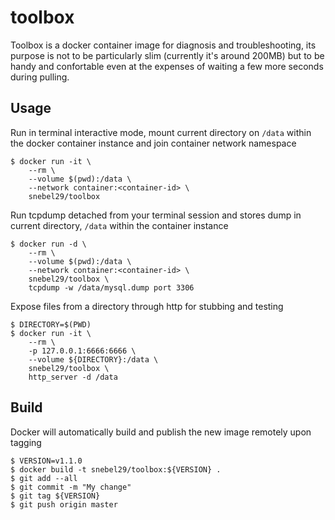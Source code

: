 # toolbox
Toolbox is a docker container image for diagnosis and troubleshooting, its purpose is not to be particularly slim (currently it's around 200MB) but to be handy and confortable even at the expenses of waiting a few more seconds during pulling.

## Usage

Run in terminal interactive mode, mount current directory on `/data` within the docker container instance and join container network namespace
```
$ docker run -it \
	--rm \
	--volume $(pwd):/data \
	--network container:<container-id> \
	snebel29/toolbox 
```

Run tcpdump detached from your terminal session and stores dump in current directory, `/data` within the container instance
```
$ docker run -d \
	--rm \
	--volume $(pwd):/data \
	--network container:<container-id> \
	snebel29/toolbox \
	tcpdump -w /data/mysql.dump port 3306
```

Expose files from a directory through http for stubbing and testing
```
$ DIRECTORY=$(PWD)
$ docker run -it \
	--rm \
	-p 127.0.0.1:6666:6666 \
	--volume ${DIRECTORY}:/data \
	snebel29/toolbox \
	http_server -d /data
```

## Build
Docker will automatically build and publish the new image remotely upon tagging

```
$ VERSION=v1.1.0
$ docker build -t snebel29/toolbox:${VERSION} .
$ git add --all
$ git commit -m "My change"
$ git tag ${VERSION}
$ git push origin master
```
